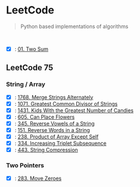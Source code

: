 # LeetCode
>
> Python based implementations of algorithms

<br>

- [x] : [01. Two Sum](01_two_sum.py)

## LeetCode 75

### String / Array

- [x] : [1768. Merge Strings Alternately](LeetCode75/01_Array_String/01_merge_strings_alternately.py)
- [x] : [1071. Greatest Common Divisor of Strings](LeetCode75/01_Array_String/02_greatest_common_divisor_of_strings.py)
- [x] : [1431. Kids With the Greatest Number of Candies](LeetCode75/01_Array_String/03_kids_with_the_greatest_number_of_candies.py)
- [x] : [605. Can Place Flowers](LeetCode75/01_Array_String/04_can_place_flowers.py)
- [x] : [345. Reverse Vowels of a String](LeetCode75/01_Array_String/05_reverse_vowels_of_a_string.py)
- [x] : [151. Reverse Words in a String](LeetCode75/01_Array_String/06_reverse_words_in_a_string.py)
- [x] : [238. Product of Array Except Self](LeetCode75/01_Array_String/07_product_of_array_except_self.py)
- [x] : [334. Increasing Triplet Subsequence](LeetCode75/01_Array_String/08_increasing_triplet_subsequence.py)
- [x] : [443. String Compression](LeetCode75/01_Array_String/09_string_compression.py)

### Two Pointers

- [x] : [283. Move Zeroes](LeetCode75/02_Two_Pointers/01_move_zeros.py)

